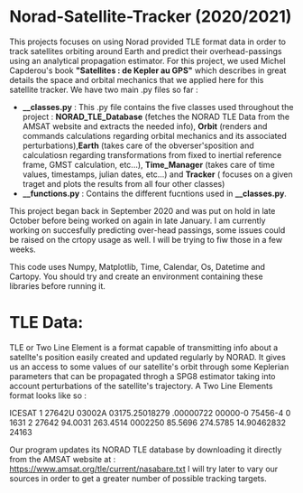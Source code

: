 # Norad-Satellite-Tracker (2020/2021)
 This projects focuses on using Norad provided TLE format data in order to track satellites orbiting around Earth and predict their overhead-passings using an analytical propagation estimator. For this project, we used Michel Capderou's book **"Satellites : de Kepler au GPS"** which describes in great details the space and orbital mechanics that we applied here for this satellite tracker.
 We have two main .py files so far :
 - **__classes.py** : This .py file contains the five classes used throughout the project : **NORAD_TLE_Database** (fetches the NORAD TLE Data from the AMSAT website and extracts the needed info), **Orbit** (renders and commands calculations regarding orbital mechanics and its associated perturbations),**Earth** (takes care of the obverser'sposition and calculatiosn regarding transformations from fixed to inertial reference frame, GMST calculation, etc...), **Time_Manager** (takes care of time values, timestamps, julian dates, etc...) and **Tracker** ( focuses on a given traget and plots the results from all four other classes)
 - **__functions.py** : Contains the different fucntions used in **__classes.py**.
 
 This project began back in September 2020 and was put on hold in late October before being worked on again in late January. I am currently working on succesfully predicting over-head passings, some issues could be raised on the crtopy usage as well. I will be trying to fiw those in a few weeks.
 
 This code uses Numpy, Matplotlib, Time, Calendar, Os, Datetime and Cartopy. You should try and create an environment containing these libraries before running it.
 
 # TLE Data:
 
 TLE or Two Line Element is a format capable of transmitting info about a satellte's position easily created and updated regularly by NORAD. It gives us an access to some values of our satellite's orbit through some Keplerian parameters that can be propagated throgh a SPG8 estimator taking into account perturbations of the satellite's trajectory.
 A Two Line Elements format looks like so :
 
ICESAT
1 27642U 03002A   03175.25018279  .00000722  00000-0  75456-4 0  1631
2 27642  94.0031 263.4514 0002250  85.5696 274.5785 14.90462832 24163

Our program updates its NORAD TLE database by downloading it directly from the AMSAT website at : https://www.amsat.org/tle/current/nasabare.txt
I will try later to vary our sources in order to get a greater number of possible tracking targets.
